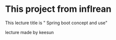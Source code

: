  
# This project from inflrean

This lecture title is "
Spring boot concept and use"

lecture made by keesun